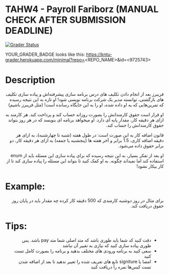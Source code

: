 # TAHW4 - Payroll Fariborz (MANUAL CHECK AFTER SUBMISSION DEADLINE)


[![Grader Status](YOUR_GRADER_BADGE)](YOUR_GRADER_BADGE)

YOUR_GRADER_BADGE looks like this: https://kntu-grader.herokuapp.com/minimal?repo=<REPO_NAME>&id=<9725743>


# Description


<div dir="rtl" align="right">


فریبرز بعد از انجام دادن تکلیف های درس برنامه سازی پیشرفته‌اش و پیاده سازی تکلیف های بازگشتی، توانسته مدیر یک شرکت برنامه نویسی شود! او تازه به این نتیجه رسیده که تمرین‌هایی که به او داده شده، او را به این جایگاه رسانده است! (مثل فریبرز باشیم)

او قرار است حقوق کارمندانش را بصورت روزانه حساب کند و پرداخت کند. 
 هر کارمند به ازای هر دقیقه کار، مقدار پایه ای دارد. 
 او میخواهد برنامه ای بنویسد که در هر روز بتواند حقوق کارمندانش را حساب کند.

قانون اضافه کار به این صورت است: 
در طول هفته (شنبه تا چهارشنبه)، به ازای هر دقیقه اضافه کاری، 1.5 برابر 
و آخر هفته ها (پنجشنبه یا جمعه) به ازای هر دقیقه کار، دو برابر حقوق داده می‌شود.

او بعد از تفکر بسیار، به این نتیجه رسیده که برای پیاده سازی این مسئله باید از enum استفاده کند اما نمیداند چگونه. به او کمک کنید تا بتواند این مسئله را پیاده سازی کند تا از کار بیکار نشود!

</div>

# Example:
<div dir="rtl" align="right">
 برای مثال در روز دوشنبه کارمندی که 500 دقیقه کار کرده چه مقدار باید در پایان روز حقوق دریافت کند. 
</div>


#  Tips:

<div dir="rtl" align="right">
  <ul> 
   <li> دقت کنید کد شما باید طوری باشد که متد اصلی شما متد pay باشد. پس طوری پیاده سازی کنید که نیازی به تغییر آن نباشد</li>
    <li>سعی کنید به برنامه ورودی های مختلف بدهید و برنامه را بصورت کامل تست کنید  </li>
    <li> امضا یا signiture تابع های تعریف شده را تغییر ندهید تا بعد از اضافه شدن تست کیس‌ها نمره را دریافت کنید
  
</div>
